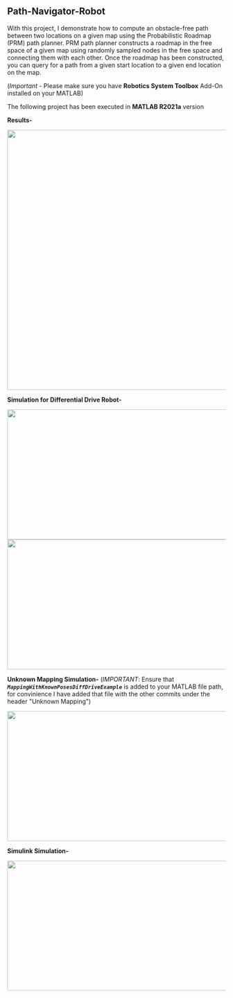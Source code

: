 ## Path-Navigator-Robot
With this project, I demonstrate how to compute an obstacle-free path between two locations on a given
map using the Probabilistic Roadmap (PRM) path planner. PRM path planner constructs a roadmap in
the free space of a given map using randomly sampled nodes in the free space and connecting them
with each other. Once the roadmap has been constructed, you can query for a path from a given start location to a given end location on the map.

(*Important* - Please make sure you have **Robotics System Toolbox** Add-On installed on your MATLAB)

The following project has been executed in **MATLAB R2021a** version 

**Results-**

<img src="https://github.com/souvik0306/Path-Navigator-Robot/blob/master/Route_Map_Solved.jpeg" width="650" height="600">

**Simulation for Differential Drive Robot-**

<img src="https://github.com/souvik0306/Path-Navigator-Robot/blob/master/Simulation_1.gif" width="600" height="300">

<img src="https://github.com/souvik0306/Path-Navigator-Robot/blob/master/Simulation_2.gif" width="600" height="300">

**Unknown Mapping Simulation-**
(*IMPORTANT*: Ensure that ***<code>MappingWithKnownPosesDiffDriveExample</code>*** is added to your MATLAB file path, for convinience I have added that file with the other commits under the header "Unknown Mapping")

<img src="https://github.com/souvik0306/Path-Navigator-Robot/blob/master/Simulation_3.gif" width="600" height="300">

**Simulink Simulation-** 

<img src="https://github.com/souvik0306/Path-Navigator-Robot/blob/master/Simulation_4_Simulink.gif" width="600" height="300">

